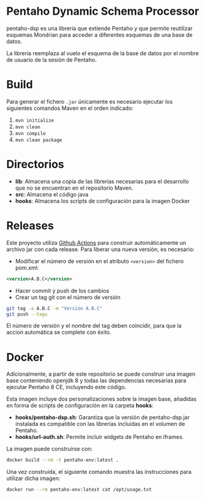 # Pentaho Dynamic Schema Processor
  
pentaho-dsp es una librería que extiende Pentaho y que permite reutilizar esquemas Mondrian para acceder a diferentes esquemas de una base de datos.  
  
La librería reemplaza al vuelo el esquema de la base de datos por el nombre de usuario de la sesión de Pentaho.  
  
# Build

Para generar el fichero `.jar` únicamente es necesario ejecutar los siguientes comandos Maven en el orden indicado:

 1. `mvn initialize`
 1. `mvn clean`
 2. `mvn compile`
 3. `mvn clean package`

# Directorios

 - **lib**: Almacena una copia de las librerias necesarias para el desarrollo que no se encuentran en el repositorio Maven.
 - **src**: Almacena el código java
 - **hooks**: Almacena los scripts de configuración para la imagen Docker

# Releases

Este proyecto utiliza [Github Actions](https://github.com/features/actions) para construir automáticamente un archivo jar con cada release. Para liberar una nueva versión, es necesario:

- Modificar el número de versión en el atributo `<version>` del fichero pom.xml:

```xml
<version>A.B.C</version>
```

- Hacer commit y push de los cambios
- Crear un tag git con el número de versión

```bash
git tag -a A.B.C -m "Versión A.B.C"
git push --tags
```

El número de versión y el nombre del tag deben coincidir, para que la accion automática se complete con éxito.

# Docker

Adicionalmente, a partir de este repositorio se puede construir una imagen base conteniendo openjdk 8 y todas las dependencias necesarias para ejecutar Pentaho 8 CE, incluyendo este código.

Esta imagen incluye dos personalizaciones sobre la imagen base, añadidas en forma de scripts de configuración en la carpeta **hooks**:

- **hooks/pentaho-dsp.sh**: Garantiza que la versión de pentaho-dsp.jar instalada es compatible con las librerías incluidas en el volumen de Pentaho.
- **hooks/url-auth.sh**: Permite incluir widgets de Pentaho en iframes.

La imagen puede construirse con:

```bash
docker build --rm -t pentaho-env:latest .
```

Una vez construida, el siguiente comando muestra las instrucciones para utilizar dicha imagen:

```bash
docker run --rm pentaho-env:latest cat /opt/usage.txt
```
